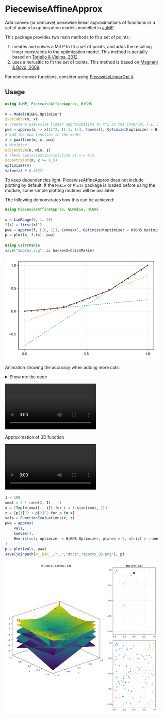 # PiecewiseAffineApprox

Add convex (or concave) piecewise linear approximations of functions or a set of points to optimization models modelled in [JuMP](https://jump.dev/). 

This package provides two main methods to fit a set of points: 

1. creates and solves a MILP to fit a set of points, and adds the resulting linear constraints to the optimization model. This method is partially based on [Toriello & Vielma, 2012](https://doi.org/10.1016/j.ejor.2011.12.030). 
2. uses a herusitic to fit the set of points. This method is based on [Magnani & Boyd, 2009](https://doi.org/10.1007/s11081-008-9045-3).

For non-convex functions, consider using [PiecewiseLinearOpt.jl](https://github.com/joehuchette/PiecewiseLinearOpt.jl).

## Usage

```julia
using JuMP, PiecewiseAffineApprox, HiGHS

m = Model(HiGHS.Optimizer)
@variable(m, x)
# Create a piecewise linear approximation to x^2 on the interval [-1, 1]
pwa = approx(x -> x[1]^2, [(-1, 1)], Convex(), Optimized(optimizer = HiGHS.Optimizer, planes=5))
# Add the pwa function to the model
z = pwaffine(m, x, pwa)
# Minimize
@objective(m, Min, z)
# Check approximation/solution at x = 0.5
@constraint(m, x >= 0.5)
optimize!(m)
value(z) # 0.2653
```

To keep dependencies light, PiecewiseAffineApprox does not include plotting by default. If the `Makie` or `Plots` package is loaded
before using the module, some simple plotting routines will be available

The following demonstrates how this can be achieved:

```julia
using PiecewiseAffineApprox, GLMakie, HiGHS

x = LinRange(0, 1, 20)
f(x) = first(x)^2
pwa = approx(f, [(0, 1)], Convex(), Optimized(optimizer = HiGHS.Optimizer, planes = 3))
p = plot(x, f.(x), pwa)

using CairoMakie
save("approx.svg", p; backend=CairoMakie)
```
![](docs/approx.svg)

Animation showing the accuracy when adding more cuts:
<details>
  <summary>Show me the code</summary>

```julia
function pwademo(x, f, Ns = 1:5; opt = HiGHS.Optimizer, C = Convex())
    fig = Figure(size = (600, 400))
    ax = Axis(fig[1, 1])

    scatter!(ax, x, f.(x), color = :red, markersize = 8)

    linerecords = []
    for n in Ns
        add_mplane!(ax, x, f, C, opt, n, linerecords)
        sleep(1)
    end

    return (; fig, ax, linerecords)
end

function add_mplane!(ax, x, f, C, opt, n, linerecords)
    x̄ = LinRange(minimum(x), maximum(x), 100)
    pwa = approx(f, [(0, 1)], C, Optimized(optimizer = opt, planes = n))
    for ol in linerecords
        delete!(ax, ol)
    end
    empty!(linerecords)

    en = [-Inf for _ in x̄]
    # Plot each cutting plane
    for plane ∈ pwa.planes
        l = [evaluate(plane, i, C) for i ∈ x̄]
        nl = lines!(ax, x̄, l, linestyle = :dash)
        push!(linerecords, nl)
        en = max.(en, l)
    end
    # Plot effective envelope
    e = lines!(ax, x̄, en, color = :black)
    return push!(linerecords, e)
end

# Create animation
record(p.fig, "docs/approxanim.mp4") do io
    for n = 1:5
        add_mplane!(p.ax, x, f, Convex(), HiGHS.Optimizer, n, p.linerecords)
        for _ = 1:30
            recordframe!(io)
        end
    end
end
```
</details>

<video loop src="docs/approxanim.mp4">video </video>

Approximation of 3D function

 <video loop src="docs/rotation.mp4">  video </video> 


```julia
I = 100
xmat = 2 * rand(2, I) .- 1
x = [Tuple(xmat[:, i]) for i = 1:size(xmat, 2)]
z = [p[1]^2 + p[2]^2 for p in x]
vals = FunctionEvaluations(x, z)
pwa = approx(
    vals,
    Convex(),
    Heuristic(; optimizer = HiGHS.Optimizer, planes = 9, strict = :none),
)
p = plot(vals, pwa)
save(joinpath(@__DIR__,"..","docs","approx_3D.png"), p)

```
![](docs/approx_3D.png)

